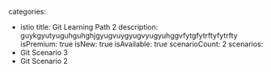 categories:
  - istio
title: Git Learning Path 2
description: guykgyutyuguhguhghjgyugvuygyugvyugyuhggvfytgfytrftyfytrfty
isPremium: true
isNew: true
isAvailable: true
scenarioCount: 2
scenarios: 
  - Git Scenario 3
  - Git Scenario 2
